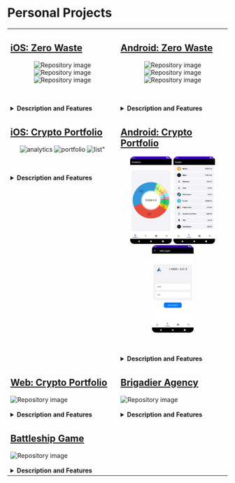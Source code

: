 # Personal Projects

<table>
   <tr>
      <!-- iOS: Zero Waste -->
      <td valign="top" valign="center">
         <h2><a href="https://github.com/belekomurzakov/zero-waste-ios">iOS: Zero Waste</a></h2>
         <p align="center">
            <img src="https://user-images.githubusercontent.com/89274213/213867664-9af25e10-ac2a-499e-8989-309ca02d4fcb.png" alt="Repository image" width="100" height="200"/>
            <img src="https://user-images.githubusercontent.com/89274213/213867669-4de1d94a-43f3-4997-9b64-6d6e16e21137.png" alt="Repository image" width="100" height="200"/>
            <img src="https://user-images.githubusercontent.com/89274213/213867675-a47fb223-8594-4b61-9af6-51edece482f5.png" alt="Repository image" width="100" height="200"/>     
         </p>
         <br/>
         <br/>
         <details>
            <summary><b>Description and Features</b></summary>
            <p>This iOS app helps users sort waste efficiently by showing nearest public containers on map, tracking history, sorting by category or ML image recognition, gamification with levels and ranks.</p>
            <b>Features</b><br/>
            <p>
               <code>rest-api</code>, <code>realm</code>, <code>mapkit</code>, <code>swift-ui</code>, <code>coreml</code>
            </p>
         </details>
      </td>
      <!-- Android: Zero Waste -->
      <td valign="top">
         <h2><a href="https://github.com/belekomurzakov/zero-waste-android">Android: Zero Waste</a></h2>
         <p align="center">
            <img src="https://user-images.githubusercontent.com/89274213/213871449-4e588e3d-8e0d-411a-a328-e5675f8000f6.png" alt="Repository image" width="95" height="200"/>
            <img src="https://user-images.githubusercontent.com/89274213/213871454-7199a955-2443-4c5c-a75e-f3479f9ca7ba.png" alt="Repository image" width="95" height="200"/>
            <img src="https://user-images.githubusercontent.com/89274213/213871446-dbed575e-d5b4-4bfc-833a-dd28ec478caa.png" alt="Repository image" width="95" height="200"/>     
         </p>
         <br/>
         <br/>
         <details>
            <summary><b>Description and Features</b></summary>
            <p>A waste management mobile app, that helps users locate the nearest waste disposal options on the map, according to specific waste types. Keep track of your sorting history and take advantage of the cutting-edge machine learning feature that can identify objects, making the most out of your waste and contributing to a cleaner environment.</p>
            <b>Features</b><br/>
            <p>
               <code>android</code>, <code>room</code>, <code>google-maps</code>, <code>dependency-injection</code>, <code>datastore</code>, <code>koin</code>, <code>ml-kit</code>
            </p>
         </details>
      </td>
   </tr>
   <tr>
      <!-- iOS: Crypto Portfolio -->
      <td width="50%" valign="top">
         <h2><a href="https://github.com/belekomurzakov/crypto-portfolio-ios">iOS: Crypto Portfolio</a></h2>
         <p align="center">
            <img width="100" height="200" alt="analytics" src="https://user-images.githubusercontent.com/123120438/214157981-732dc827-3d59-4ce8-95b5-175b1186149b.png">
            <img width="100" height="200" alt="portfolio" src="https://user-images.githubusercontent.com/123120438/214157991-ff3cdd3d-db9a-48af-b350-bd5edc73c9db.png">
            <img width="100" height="200" alt=list" src="https://user-images.githubusercontent.com/123120438/214157994-8f5d6247-b526-4ed4-a6ad-599f9739c1fa.png">
         </p>
         <br/>
         <br/>
         <details>
            <summary><b>Description and Features</b></summary>
            <p>Introducing Crypto Portfolio, the iOS mobile app designed to help manage and track your cryptocurrency investments. Developed as part of the EBC-VI1 - Application Development for iOS course, this app allows you to easily view your portfolio performance and make informed decisions on your crypto trades.</p>
            <b>Features</b><br/>
            <p>
               <code>rest-api</code>, <code>school-project</code>, <code>coredata</code>, <code>swiftui</code>, <code>swiftui-charts</code>
            </p>
         </details>
      </td>
      <!-- Android: Crypto Portfolio -->
      <td valign="top">
         <h2><a href="https://github.com/belekomurzakov/crypto-portfolio-android">Android: Crypto Portfolio</a></h2>
         <p align="center">
            <img src="https://github.com/belekomurzakov/crypto-portfolio-android/blob/master/app/src/main/res/drawable/analytics.png" alt="Repository image" width="95" height="200"/>
            <img src="https://github.com/belekomurzakov/crypto-portfolio-android/blob/master/app/src/main/res/drawable/prices.png" alt="Repository image" width="95" height="200"/>
            <img src="https://github.com/belekomurzakov/crypto-portfolio-android/blob/master/app/src/main/res/drawable/add_crypto.png" alt="Repository image" width="95" height="200"/>
         </p>
         <br/>
         <br/>
         <details>
            <summary><b>Description and Features</b></summary>
            <p>Crypto Portfolio, the Android mobile application designed to help you keep track of your cryptocurrency investments. Built as a project for EBC-VA1 - Application Development for Android course, this app makes it easy to monitor your portfolio, stay informed with real-time market updates and make smart trades.</p>
            <b>Features</b><br/>
            <p><code>school-project</code>, <code>mvvm-android</code>, <code>room-database</code></p>
         </details>
      </td>
   <tr>
      <!-- Web: Crypto Portfolio -->
      <td valign="top">
         <h2><a href="https://github.com/belekomurzakov/crypto-portfolio-web">Web: Crypto Portfolio</a></h2>
         <img src="https://repository-images.githubusercontent.com/457704692/333b906e-aa2a-421c-92cd-deef621b7dce" alt="Repository image" width="400"/>
         <br/>
         <br/>
         <details>
            <summary><b>Description and Features</b></summary>
            <p></p>
            <b>Features</b><br/>
            <p>
               <code>python</code>, <code>bootstrap</code>, <code>flask</code>, <code>api-rest</code>, <code>sqlite3</code>      
            </p>
         </details>
      </td>
      <!-- Brigadier agency -->
      <td valign="top">
         <h2><a href="https://github.com/belekomurzakov/brigadier-agency">Brigadier Agency</a></h2>
         <img src="https://repository-images.githubusercontent.com/161481406/87057b80-99e7-11ea-8731-13a8b65a3860" alt="Repository image" width="400"/>
         <br/>
         <br/>
         <details>
            <summary><b>Description and Features</b></summary>
            <p></p>
            <b>Features</b><br/>
            <p>
               <code>python</code>, <code>school-project</code>, <code>flask</code>
            </p>
         </details>
      </td>
   <tr>
      <!-- Battleship -->
      <td valign="top">
         <h2><a href="https://github.com/belekomurzakov/battleship">Battleship Game</a></h2>
         <img src="https://repository-images.githubusercontent.com/272735494/8274c700-b068-11ea-9e3d-1442e064337e" alt="Repository image" width="400"/>
         <br/>
         <br/>
         <details>
            <summary><b>Description and Features</b></summary>
            <p></p>
            <b>Features</b><br/>
            <p>
               <code>java</code>, <code>school-project</code>, <code>greenfoot</code>
            </p>
         </details>
      </td>
</table>
